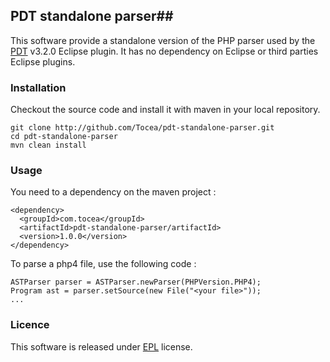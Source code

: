 ## PDT standalone parser##

This software provide a standalone version of the PHP parser used by the [PDT](http://projects.eclipse.org/projects/tools.pdt) v3.2.0 Eclipse plugin. 
It has no dependency on Eclipse or third parties Eclipse plugins. 

### Installation ###

Checkout the source code and install it with maven in your local repository.

    git clone http://github.com/Tocea/pdt-standalone-parser.git
    cd pdt-standalone-parser
    mvn clean install

### Usage ###

You need to a dependency on the maven project :

    <dependency>
      <groupId>com.tocea</groupId>
      <artifactId>pdt-standalone-parser/artifactId>
      <version>1.0.0</version>
    </dependency>
    
To parse a php4 file, use the following code :

    ASTParser parser = ASTParser.newParser(PHPVersion.PHP4);
    Program ast = parser.setSource(new File("<your file>"));
    ...

### Licence ###

This software is released under [EPL](http://www.eclipse.org/legal/epl-v10.html) license.

